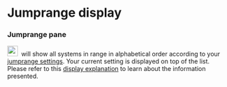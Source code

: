 # Jumprange display

### Jumprange pane
<img src="https://raw.githubusercontent.com/Risingson/eedocs/master/docs/images/jmp.png" width="24" height="24"> &nbsp;will show all systems in range in alphabetical order according to your [jumprange settings](https://eveeye.readthedocs.io/en/latest/sync/waypoints/#route-display). Your current setting is displayed on top of the list. Please refer to this [display explanation](https://eveeye.readthedocs.io/en/latest/ui/route) to learn about the information presented.
<!--stackedit_data:
eyJoaXN0b3J5IjpbMTAwNzM5NjgwM119
-->